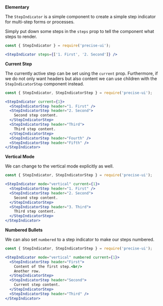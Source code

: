 **Elementary**

The `StepIndicator` is a simple component to create a simple step indicator for multi-step forms or processes.

Simply put down some steps in the `steps` prop to tell the component what steps to render.

```jsx
const { StepIndicator } = require('precise-ui');

<StepIndicator steps={['1. First', '2. Second']} />
```

**Current Step**

The currently active step can be set using the `current` prop. Furthermore, if we do not only want headers but also content we can use children with the `StepIndicatorStep` component instead.

```jsx
const { StepIndicator, StepIndicatorStep } = require('precise-ui');

<StepIndicator current={1}>
  <StepIndicatorStep header="1. First" />
  <StepIndicatorStep header="2. Second">
    Second step content.
  </StepIndicatorStep>
  <StepIndicatorStep header="Third">
    Third step content.
  </StepIndicatorStep>
  <StepIndicatorStep header="Fourth" />
  <StepIndicatorStep header="Fifth" />
</StepIndicator>
```

**Vertical Mode**

We can change to the vertical mode explicitly as well.

```jsx
const { StepIndicator, StepIndicatorStep } = require('precise-ui');

<StepIndicator mode="vertical" current={1}>
  <StepIndicatorStep header="1. First" />
  <StepIndicatorStep header="2. Second">
    Second step content.
  </StepIndicatorStep>
  <StepIndicatorStep header="3. Third">
    Third step content.
  </StepIndicatorStep>
</StepIndicator>
```

**Numbered Bullets**

We can also set `numbered` to a step indicator to make our steps numbered.

```jsx
const { StepIndicator, StepIndicatorStep } = require('precise-ui');

<StepIndicator mode="vertical" numbered current={1}>
  <StepIndicatorStep header="First">
    Content of the first step.<br/>
    Another row.
  </StepIndicatorStep>
  <StepIndicatorStep header="Second">
    Current step content.
  </StepIndicatorStep>
  <StepIndicatorStep header="Third" />
</StepIndicator>
```
